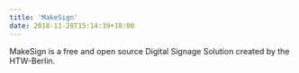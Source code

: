 ```yaml
---
title: 'MakeSign'
date: 2018-11-28T15:14:39+10:00
---
```


MakeSign is a free and open source Digital Signage Solution created by the HTW-Berlin.